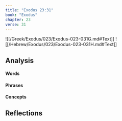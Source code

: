 ```yaml
---
title: "Exodus 23:31"
book: "Exodus"
chapter: 23
verse: 31
---
```

![[/Greek/Exodus/023/Exodus-023-031G.md#Text]]
![[/Hebrew/Exodus/023/Exodus-023-031H.md#Text]]

## Analysis

#### Words

#### Phrases

#### Concepts

## Reflections
